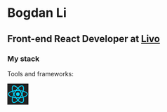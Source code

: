 <h1 align="left">Bogdan Li</h1>
<h2 align="left">
    Front-end React Developer at 
    <a target="_blank" href="https://livo.tj/">Livo</a>
</h2>

<h3>My stack</h3>
<p>Tools and frameworks:</p>
<p>
    <a target="_blank" href="https://react.dev/">
        <svg id="Layer_2" xmlns="http://www.w3.org/2000/svg" viewBox="0 0 3618.6 3618.6" width="48" height="48"><style>.st0{fill:#222}.st1{fill:#00d8ff}.st2{fill:none;stroke:#00d8ff;stroke-width:144.7456;stroke-miterlimit:10}</style><path class="st0" d="M0 0h3618.6v3618.6H0z"/><circle class="st1" cx="1806.5" cy="1807.1" r="302.6"/><path class="st2" d="M1806.5 1191.9c406.2 0 783.6 58.3 1068.1 156.2 342.8 118 553.6 296.9 553.6 458.9 0 168.8-223.4 358.9-591.5 480.8-278.3 92.2-644.6 140.4-1030.2 140.4-395.4 0-769.7-45.2-1051.2-141.4-356.1-121.7-570.6-314.2-570.6-479.8 0-160.7 201.3-338.2 539.3-456 285.6-99.5 672.3-159.1 1082.5-159.1z"/><path class="st2" d="M1271 1501.3c202.9-351.9 442-649.7 669-847.2 273.5-238 533.8-331.2 674.1-250.3 146.2 84.3 199.3 372.8 121 752.7-59.2 287.2-200.4 628.5-393.1 962.6-197.5 342.5-423.7 644.2-647.6 840-283.3 247.7-557.3 337.3-700.7 254.6-139.2-80.3-192.4-343.3-125.7-695 56.4-297.4 198-662.1 403-1017.4z"/><path class="st2" d="M1271.5 2119.8c-203.5-351.6-342.1-707.4-399.9-1002.7-69.6-355.8-20.4-627.9 119.8-709 146.1-84.6 422.5 13.5 712.5 271 219.3 194.7 444.4 487.5 637.6 821.3 198.1 342.2 346.6 688.8 404.3 980.5 73.1 369.2 13.9 651.3-129.4 734.2-139.1 80.5-393.5-4.7-664.9-238.2-229.2-197.3-474.5-502.1-680-857.1z"/></svg>
    </a>

</p>
